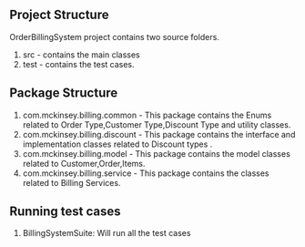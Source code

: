Project Structure
-------------------
OrderBillingSystem project contains two source folders.
1. src - contains the main classes
2. test - contains the test cases.

Package Structure
-----------------
1. com.mckinsey.billing.common - This package contains the Enums related to Order Type,Customer Type,Discount Type and utility classes.
2. com.mckinsey.billing.discount - This package contains the interface and implementation classes related to Discount types .
3. com.mckinsey.billing.model - This package contains the  model classes related to Customer,Order,Items. 
4. com.mckinsey.billing.service - This package contains the classes related to Billing Services.

Running test cases
------------------
1. BillingSystemSuite: Will run all the test cases




